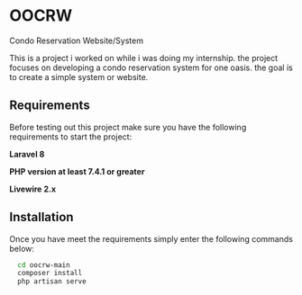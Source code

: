 
# OOCRW
Condo Reservation Website/System

This is a project i worked on while i was doing my internship. the project focuses on developing a condo reservation system for one oasis. the goal is to create a simple system or website.


## Requirements

Before testing out this project make sure you have the following requirements to start the project:

**Laravel 8**

**PHP version at least 7.4.1 or greater**

**Livewire 2.x**



## Installation

Once you have meet the requirements simply enter the following commands below:

```bash
  cd oocrw-main
  composer install
  php artisan serve
```
    
